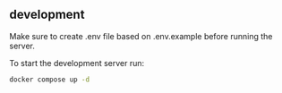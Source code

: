 ## development

Make sure to create .env file based on .env.example before running the server.

To start the development server run:
```bash
docker compose up -d
```